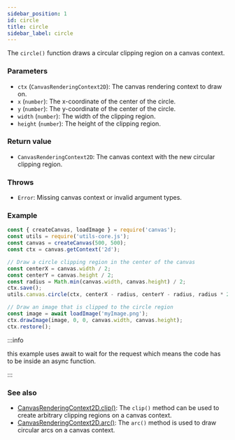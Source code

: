 ```yaml
---
sidebar_position: 1
id: circle
title: circle
sidebar_label: circle
---
```


The `circle()` function draws a circular clipping region on a canvas context.

### Parameters

- `ctx` (`CanvasRenderingContext2D`): The canvas rendering context to draw on.
- `x` (`number`): The x-coordinate of the center of the circle.
- `y` (`number`): The y-coordinate of the center of the circle.
- `width` (`number`): The width of the clipping region.
- `height` (`number`): The height of the clipping region.

### Return value

- `CanvasRenderingContext2D`: The canvas context with the new circular clipping region.

### Throws

- `Error`: Missing canvas context or invalid argument types.

### Example

```js
const { createCanvas, loadImage } = require('canvas');
const utils = require('utils-core.js');
const canvas = createCanvas(500, 500);
const ctx = canvas.getContext('2d');

// Draw a circle clipping region in the center of the canvas
const centerX = canvas.width / 2;
const centerY = canvas.height / 2;
const radius = Math.min(canvas.width, canvas.height) / 2;
ctx.save();
utils.canvas.circle(ctx, centerX - radius, centerY - radius, radius * 2, radius * 2);

// Draw an image that is clipped to the circle region
const image = await loadImage('myImage.png');
ctx.drawImage(image, 0, 0, canvas.width, canvas.height);
ctx.restore();
```
:::info

this example uses await to wait for the request which means the code has to be inside an async function.

:::
### See also

- [CanvasRenderingContext2D.clip()](https://developer.mozilla.org/en-US/docs/Web/API/CanvasRenderingContext2D/clip): The `clip()` method can be used to create arbitrary clipping regions on a canvas context.
- [CanvasRenderingContext2D.arc()](https://developer.mozilla.org/en-US/docs/Web/API/CanvasRenderingContext2D/arc): The `arc()` method is used to draw circular arcs on a canvas context.
